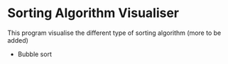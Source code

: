 # Sorting Algorithm Visualiser

This program visualise the different type of sorting algorithm (more to be added)
- Bubble sort 